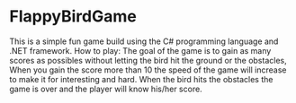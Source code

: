 # FlappyBirdGame

This is a simple fun game build using the C# programming language and .NET framework.
How to play: The goal of the game is to gain as many scores as possibles without letting the bird hit the ground or the obstacles, When you gain the score
more than 10 the speed of the game will increase to make it for interesting and hard. When the bird hits the obstacles the game is over and the player will know
his/her score. 

